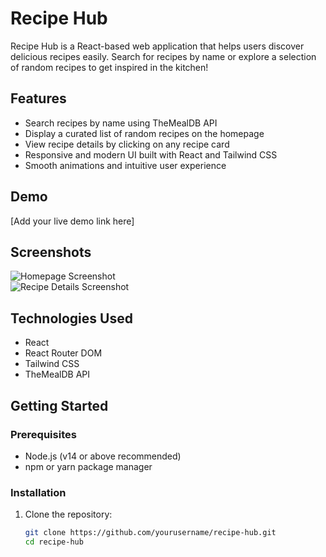 # Recipe Hub

Recipe Hub is a React-based web application that helps users discover delicious recipes easily. Search for recipes by name or explore a selection of random recipes to get inspired in the kitchen!

## Features

- Search recipes by name using TheMealDB API
- Display a curated list of random recipes on the homepage
- View recipe details by clicking on any recipe card
- Responsive and modern UI built with React and Tailwind CSS
- Smooth animations and intuitive user experience

## Demo

[Add your live demo link here]

## Screenshots

![Homepage Screenshot](./screenshots/homepage.png)  
![Recipe Details Screenshot](./screenshots/recipe-details.png)

## Technologies Used

- React
- React Router DOM
- Tailwind CSS
- TheMealDB API

## Getting Started

### Prerequisites

- Node.js (v14 or above recommended)
- npm or yarn package manager

### Installation

1. Clone the repository:

   ```bash
   git clone https://github.com/yourusername/recipe-hub.git
   cd recipe-hub
